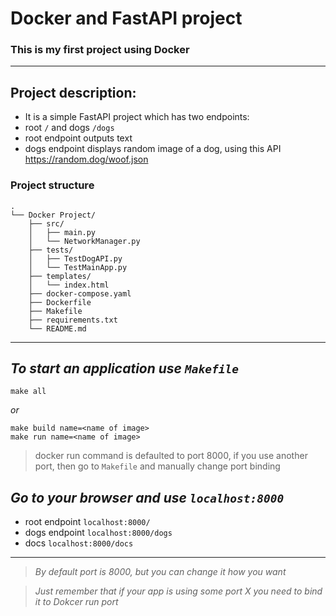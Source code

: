 # Docker and FastAPI project

### This is my first project using Docker 

---

## Project description:

- It is a simple FastAPI project which has two endpoints:
- root `/` and dogs `/dogs`
- root endpoint outputs text
- dogs endpoint displays random image of a dog, using this API https://random.dog/woof.json

### Project structure
```
.
└── Docker Project/
    ├── src/
    │   ├── main.py
    │   └── NetworkManager.py
    ├── tests/
    │   ├── TestDogAPI.py
    │   └── TestMainApp.py
    ├── templates/
    │   └── index.html
    ├── docker-compose.yaml
    ├── Dockerfile
    ├── Makefile
    ├── requirements.txt
    └── README.md
```
---

## *To start an application use `Makefile`*
    make all

*or*

    make build name=<name of image>
    make run name=<name of image>

> docker run command is defaulted to port 8000, if you use another port, then go to `Makefile` and manually change port binding


## *Go to your browser and use `localhost:8000`*
- root endpoint `localhost:8000/`
- dogs endpoint `localhost:8000/dogs`
- docs `localhost:8000/docs`
---
>*By default port is 8000, but you can change it how you want*
 
>*Just remember that if your app is using some port X you need to bind it to Dokcer run port* 
